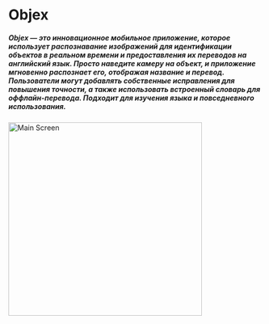 # Objex

##### Objex — это инновационное мобильное приложение, которое использует распознавание изображений для идентификации объектов в реальном времени и предоставления их переводов на английский язык. Просто наведите камеру на объект, и приложение мгновенно распознает его, отображая название и перевод. Пользователи могут добавлять собственные исправления для повышения точности, а также использовать встроенный словарь для оффлайн-перевода. Подходит для изучения языка и повседневного использования.


<img width="383" alt="Main Screen" src="https://github.com/user-attachments/assets/0ca1f65b-9ace-4fc5-8812-92aef72cda5a">
